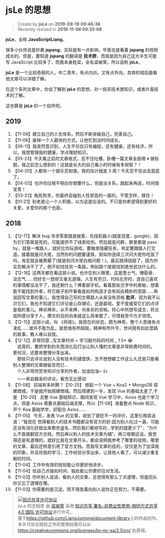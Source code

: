 # jsLe 的思想

> Create by **jsLe** on **2019-09-19 09:46:38**  
> Recently revised in **2019-11-06 09:35:08**

**jsLe**，全称 **JavaScriptLiang**。

很多小伙伴说是抄袭 **jspang**，实际是有一点影响，毕竟也是看着 **jspang** 的视频成长的。但是，要知道 **jspang** 的翻译是 **技术胖**，而我是因为自己这大半生可能写 JavaScript 比较多了，而我本身姓梁，全名梁峻荣，所以自称 **jsLe**。

**jsLe** 是一个比较奇葩的人，中二青年，有点内向，又有点外向，具体的咱后面看他文章可以详细了解。

在这个系列文章中，你会了解到 **jsLe** 的思想，对一些非技术类知识，或者片面技术的了解。

这也算是 **jsLe** 的一个自传吧。

## 2019

1. 【11-06】建立自己的人生体系，然后不断突破自己，完善自己。
2. 【11-06】废掉一个人最快的方式，让他忙到没时间成长。
3. 【06-11】我突然意识到，人生不仅仅只有编程，还有健康，还有经济，所以，我想管理我的健康，学点理财知识。
4. 【05-23】今天看之前的文章格式，忍不住吐槽，卧槽一篇文章全部用 `#` 做标题，我之前怎么想到的！这就是长大的自己看小的时候有多弱智？！
5. 【04-20】人都有一个娱乐忍耐值，我的估计就是 3 周！今天忍不住出去逛逛了。
6. 【04-03】也许你压根不明白你想要什么，但是没关系，跑起来再说，时间很宝贵！
7. 【03-23】兔死狗烹，你最终会碰到人性邪恶的一面的。不管怎样，撑住！
8. 【01-21】别老是让一个人积极，以为这是应该的。不只是你希望得到更好的关爱，关爱你的那个也是。

## 2018

1. 【12-17】解决 bug 寻求答案就是破案，先找机器人(就是百度、google)，因为它们答案是死的，可能提供不了线索给你。然后就是问群，群里都是 pass by，就是一堆路人，就好比你玩游戏，要触发隐藏任务，肯定要跟路人打交道。接着就是问大佬，当然你的问题要谨慎，假如你连续三次问大佬你吃饭了吗，肯定就会被屏蔽了(就是别问大佬白痴问题！)。最后就得绕路了，因为你实在解决不了了，倒不如找找另一条路，例如跳个崖就找到绝世武功什么的。
2. 【12-16】这两天都在看这部小说。也许在别人眼里，这是堕士气、懒筋骨、没志气……但好生一想却又毫无道理。人生有穷日，代码无穷时，连自己喜欢的事情都没法干了，我还剩什么？捧着部手机，看着那些文字中的奥秘，想着能不能找到作者，将它脑子剖开看看是如何构造才会有如此精妙的思路……再说回写文章的事儿，我觉得自己写的文章路人从来没有资格 **批评**，因为我不认识它们，我也不知道它们评论是心存理论，还是鄙视。爱不爱接受它们的点评是我的事儿。捧杀捧杀，从不来捧，何来杀的资格。将心中所想写成文，将文成所感分享于人，撰文的目的向来就这么简单罢了，可惜我至今方才领悟。
3. 【12-15】这部小说，叫 《将夜》。我现在的状态，颇为神奇，整个人思维有点凌乱……或许不能为乱，是思维有所超脱，精神有所升华，世间竟有如此思路的故事，教人难以自拔。
4. 【12-12】非常同意 _写文章时间 = 学习敲代码的时间 _ 1.5\* 😂  
   &emsp;说真的，要把学到的东西消化后打出让别人懂的文章是非常耗费时间的。
   &emsp;更何况，还要肯整理分享出来。  
   &emsp;那些只会评论说别人没有技术的键盘侠，怎不想想都工作这么久还是只能看别人整理的文章跟留言而已 ​​...  
   &emsp;个人非常欣赏肯知识分享的作者，加油加油~ 👍  
   &emsp;——来自掘金的评论，看完无比感动
5. 【11-08】 前端有多折腾？【10-25】 想起一个 Vue + Koa2 + MongoDB 搭建商城，于是就开始搭建商城，然后搭建到一半，发现 Vue 的基础太差了,于是 【10-29】 去整 Vue 基础知识，期间发现 Vue 学习中，Axios 也是个学习点，但是 Axios 需要点基础后端支撑，所以【11-08】准备整点 Node 知识，开个 Koa 基础学学，好配合 Axios……
6. 【11-05】 今天，发表 Vue 的文章，收到了褒贬不一的评价，这里引用其话语：“我现在 觉得看别人的技术书籍都没有官方的好.因为别人吃过一遍，可能还没有消化好就出来欺世盗名...然后我们看他写的...学到的就更少了”、“为什么不直接翻官方文档，然后再以别人的技术文章为辅”。再三咀嚼这话，我觉得还是有道理的，就好比我在文章开头，都会说明我参考了哪里的视频，哪里的文章，最后还特意引用了官方文档。而我写文章的目的，仅仅是为了加深我的印象，并且将我的学习、工作经验分享出来，让其他人看了，可以减少重复躺坑时间。
7. 【11-04】工作中有效的规划能让你更好地进步。
8. 【11-04】给自己点独处时间，独处能让你更好应对生活。
9. 【11-03】你听别人说话，看别人的文章，总觉得有那么丁点道理，但是回头你又忘了道理在哪。
10. 【11-03】你需要的是沉淀，而不用急着向别人说你正在努力，不需要。

> <a rel="license" href="http://creativecommons.org/licenses/by-nc-sa/4.0/"><img alt="知识共享许可协议" style="border-width:0" src="https://i.creativecommons.org/l/by-nc-sa/4.0/88x31.png" /></a><br /><span xmlns:dct="http://purl.org/dc/terms/" property="dct:title">jsLe 的文档库</span> 由 <a xmlns:cc="http://creativecommons.org/ns#" href="https://github.com/LiangJunrong/document-library" property="cc:attributionName" rel="cc:attributionURL">梁峻荣</a> 采用 <a rel="license" href="http://creativecommons.org/licenses/by-nc-sa/4.0/">知识共享 署名-非商业性使用-相同方式共享 4.0 国际 许可协议</a>进行许可。<br />基于<a xmlns:dct="http://purl.org/dc/terms/" href="https://github.com/LiangJunrong/document-library" rel="dct:source">https://github.com/LiangJunrong/document-library</a>上的作品创作。<br />本许可协议授权之外的使用权限可以从 <a xmlns:cc="http://creativecommons.org/ns#" href="https://creativecommons.org/licenses/by-nc-sa/2.5/cn/" rel="cc:morePermissions">https://creativecommons.org/licenses/by-nc-sa/2.5/cn/</a> 处获得。
